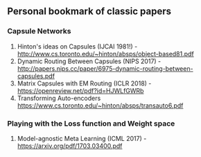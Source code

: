 ## Personal bookmark of classic papers

### Capsule Networks 
1. Hinton's ideas on Capsules (IJCAI 1981!) - http://www.cs.toronto.edu/~hinton/absps/object-based81.pdf 
2. Dynamic Routing Between Capsules (NIPS 2017) - http://papers.nips.cc/paper/6975-dynamic-routing-between-capsules.pdf
3. Matrix Capsules with EM Routing (ICLR 2018) - https://openreview.net/pdf?id=HJWLfGWRb
4. Transforming Auto-encoders https://www.cs.toronto.edu/~hinton/absps/transauto6.pdf

### Playing with the Loss function and Weight space
1. Model-agnostic Meta Learning (ICML 2017) - https://arxiv.org/pdf/1703.03400.pdf 
